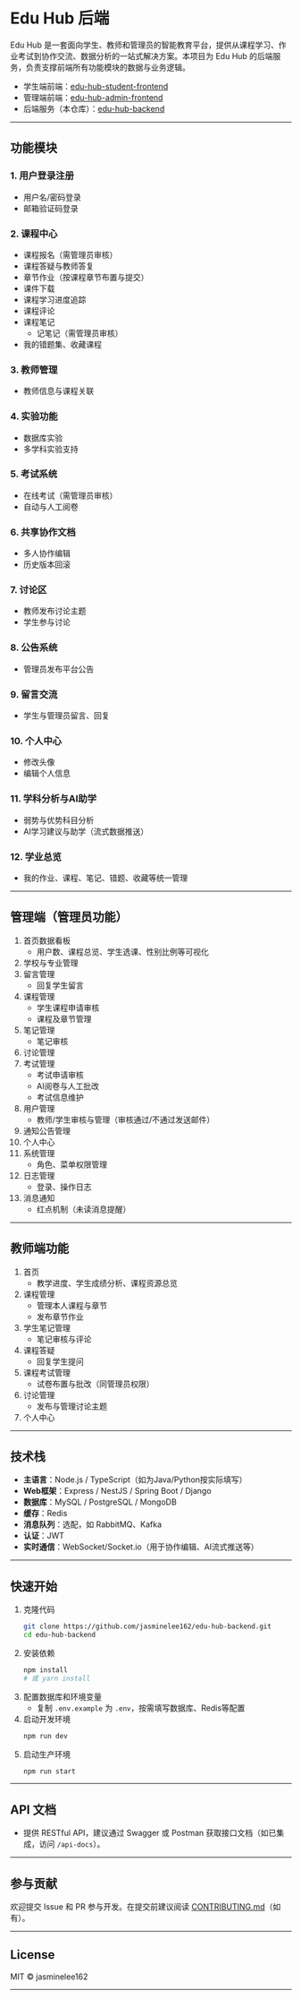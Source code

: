 # Edu Hub 后端

Edu Hub 是一套面向学生、教师和管理员的智能教育平台，提供从课程学习、作业考试到协作交流、数据分析的一站式解决方案。本项目为 Edu Hub 的后端服务，负责支撑前端所有功能模块的数据与业务逻辑。

- 学生端前端：[edu-hub-student-frontend](https://github.com/jasminelee162/edu-hub-student-frontend)
- 管理端前端：[edu-hub-admin-frontend](https://github.com/jasminelee162/edu-hub-admin-frontend)
- 后端服务（本仓库）：[edu-hub-backend](https://github.com/jasminelee162/edu-hub-backend)

---

## 功能模块

### 1. 用户登录注册
- 用户名/密码登录
- 邮箱验证码登录

### 2. 课程中心
- 课程报名（需管理员审核）
- 课程答疑与教师答复
- 章节作业（按课程章节布置与提交）
- 课件下载
- 课程学习进度追踪
- 课程评论
- 课程笔记  
  - 记笔记（需管理员审核）
- 我的错题集、收藏课程

### 3. 教师管理
- 教师信息与课程关联

### 4. 实验功能
- 数据库实验
- 多学科实验支持

### 5. 考试系统
- 在线考试（需管理员审核）
- 自动与人工阅卷

### 6. 共享协作文档
- 多人协作编辑
- 历史版本回滚

### 7. 讨论区
- 教师发布讨论主题
- 学生参与讨论

### 8. 公告系统
- 管理员发布平台公告

### 9. 留言交流
- 学生与管理员留言、回复

### 10. 个人中心
- 修改头像
- 编辑个人信息

### 11. 学科分析与AI助学
- 弱势与优势科目分析
- AI学习建议与助学（流式数据推送）

### 12. 学业总览
- 我的作业、课程、笔记、错题、收藏等统一管理

---

## 管理端（管理员功能）

1. 首页数据看板  
   - 用户数、课程总览、学生选课、性别比例等可视化
2. 学校与专业管理
3. 留言管理  
   - 回复学生留言
4. 课程管理  
   - 学生课程申请审核
   - 课程及章节管理
5. 笔记管理  
   - 笔记审核
6. 讨论管理
7. 考试管理  
   - 考试申请审核
   - AI阅卷与人工批改
   - 考试信息维护
8. 用户管理  
   - 教师/学生审核与管理（审核通过/不通过发送邮件）
9. 通知公告管理
10. 个人中心
11. 系统管理  
    - 角色、菜单权限管理
12. 日志管理  
    - 登录、操作日志
13. 消息通知  
    - 红点机制（未读消息提醒）

---

## 教师端功能

1. 首页  
   - 教学进度、学生成绩分析、课程资源总览
2. 课程管理  
   - 管理本人课程与章节
   - 发布章节作业
3. 学生笔记管理  
   - 笔记审核与评论
4. 课程答疑  
   - 回复学生提问
5. 课程考试管理  
   - 试卷布置与批改（同管理员权限）
6. 讨论管理  
   - 发布与管理讨论主题
7. 个人中心

---

## 技术栈

- **主语言**：Node.js / TypeScript（如为Java/Python按实际填写）
- **Web框架**：Express / NestJS / Spring Boot / Django
- **数据库**：MySQL / PostgreSQL / MongoDB
- **缓存**：Redis
- **消息队列**：选配，如 RabbitMQ、Kafka
- **认证**：JWT
- **实时通信**：WebSocket/Socket.io（用于协作编辑、AI流式推送等）

---

## 快速开始

1. 克隆代码  
   ```bash
   git clone https://github.com/jasminelee162/edu-hub-backend.git
   cd edu-hub-backend
   ```
2. 安装依赖  
   ```bash
   npm install
   # 或 yarn install
   ```
3. 配置数据库和环境变量  
   - 复制 `.env.example` 为 `.env`，按需填写数据库、Redis等配置
4. 启动开发环境  
   ```bash
   npm run dev
   ```
5. 启动生产环境  
   ```bash
   npm run start
   ```

---

## API 文档

- 提供 RESTful API，建议通过 Swagger 或 Postman 获取接口文档（如已集成，访问 `/api-docs`）。

---

## 参与贡献

欢迎提交 Issue 和 PR 参与开发。在提交前建议阅读 [CONTRIBUTING.md](CONTRIBUTING.md)（如有）。

---

## License

MIT © jasminelee162

---
